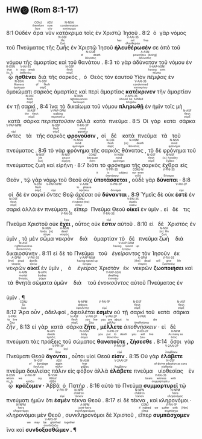 ## HW⓬ (Rom 8:1-17)

<rt>8:1</rt> <RUBY><ruby><ruby>Οὐδὲν<rt><font color='white'>οὐδείς</rt></ruby><rt>[There is] no</rt></ruby><rt>A-NSN</rt></RUBY></font> <RUBY><ruby><ruby>ἄρα<rt>ἄρα</rt></ruby><rt>therefore</rt></ruby><rt>CONJ</rt></RUBY> <RUBY><ruby><ruby>νῦν<rt>νῦν</rt></ruby><rt>now</rt></ruby><rt>ADV</rt></RUBY> <RUBY><ruby><ruby>κατάκριμα<rt>κατάκριμα</rt></ruby><rt>condemnation</rt></ruby><rt>N-NSN</rt></RUBY> <RUBY><ruby><ruby>τοῖς<rt><font color='white'>ὁ</rt></ruby><rt>to those</rt></ruby><rt>T-DPM</rt></RUBY></font> <RUBY><ruby><ruby>ἐν<rt><font color='white'>ἐν</rt></ruby><rt>in</rt></ruby><rt>PREP</rt></RUBY></font> <RUBY><ruby><ruby>Χριστῷ<rt><font color='white'>Χριστός</rt></ruby><rt>Christ</rt></ruby><rt>N-DSM-T</rt></RUBY></font> <RUBY><ruby><ruby>Ἰησοῦ .<rt><font color='white'>Ἰησοῦς</rt></ruby><rt>Jesus</rt></ruby><rt>N-DSM-P</rt></RUBY></font> <rt>8:2</rt> <RUBY><ruby><ruby>ὁ<rt><font color='white'>ὁ</rt></ruby><rt>-</rt></ruby><rt>T-NSM</rt></RUBY></font> <RUBY><ruby><ruby>γὰρ<rt><font color='white'>γάρ</rt></ruby><rt>For</rt></ruby><rt>CONJ</rt></RUBY></font> <RUBY><ruby><ruby>νόμος<rt><font color='white'>νόμος</rt></ruby><rt>the law</rt></ruby><rt>N-NSM</rt></RUBY></font> <RUBY><ruby><ruby>τοῦ<rt><font color='white'>ὁ</rt></ruby><rt>of the</rt></ruby><rt>T-GSN</rt></RUBY></font> <RUBY><ruby><ruby>Πνεύματος<rt><font color='white'>πνεῦμα</rt></ruby><rt>Spirit</rt></ruby><rt>N-GSN</rt></RUBY></font> <RUBY><ruby><ruby>τῆς<rt><font color='white'>ὁ</rt></ruby><rt>of</rt></ruby><rt>T-GSF</rt></RUBY></font> <RUBY><ruby><ruby>ζωῆς<rt>ζωή</rt></ruby><rt>life</rt></ruby><rt>N-GSF</rt></RUBY> <RUBY><ruby><ruby>ἐν<rt><font color='white'>ἐν</rt></ruby><rt>in</rt></ruby><rt>PREP</rt></RUBY></font> <RUBY><ruby><ruby>Χριστῷ<rt><font color='white'>Χριστός</rt></ruby><rt>Christ</rt></ruby><rt>N-DSM-T</rt></RUBY></font> <RUBY><ruby><ruby>Ἰησοῦ<rt><font color='white'>Ἰησοῦς</rt></ruby><rt>Jesus</rt></ruby><rt>N-DSM-P</rt></RUBY></font> <RUBY><ruby><ruby><strong>ἠλευθέρωσέν</strong><rt>ἐλευθερόω</rt></ruby><rt>has set free</rt></ruby><rt>V-AAI-3S</rt></RUBY> <RUBY><ruby><ruby>σε<rt><font color='white'>σύ</rt></ruby><rt>you</rt></ruby><rt>P-2AS</rt></RUBY></font> <RUBY><ruby><ruby>ἀπὸ<rt><font color='white'>ἀπό</rt></ruby><rt>from</rt></ruby><rt>PREP</rt></RUBY></font> <RUBY><ruby><ruby>τοῦ<rt><font color='white'>ὁ</rt></ruby><rt>the</rt></ruby><rt>T-GSM</rt></RUBY></font> <RUBY><ruby><ruby>νόμου<rt><font color='white'>νόμος</rt></ruby><rt>law</rt></ruby><rt>N-GSM</rt></RUBY></font> <RUBY><ruby><ruby>τῆς<rt><font color='white'>ὁ</rt></ruby><rt>-</rt></ruby><rt>T-GSF</rt></RUBY></font> <RUBY><ruby><ruby>ἁμαρτίας<rt><font color='white'>ἁμαρτία</rt></ruby><rt>of sin</rt></ruby><rt>N-GSF</rt></RUBY></font> <RUBY><ruby><ruby>καὶ<rt><font color='white'>καί</rt></ruby><rt>and</rt></ruby><rt>CONJ</rt></RUBY></font> <RUBY><ruby><ruby>τοῦ<rt><font color='white'>ὁ</rt></ruby><rt>-</rt></ruby><rt>T-GSM</rt></RUBY></font> <RUBY><ruby><ruby>θανάτου .<rt>θάνατος</rt></ruby><rt>of death</rt></ruby><rt>N-GSM</rt></RUBY> <rt>8:3</rt> <RUBY><ruby><ruby>τὸ<rt><font color='white'>ὁ</rt></ruby><rt>-</rt></ruby><rt>T-ASN</rt></RUBY></font> <RUBY><ruby><ruby>γὰρ<rt><font color='white'>γάρ</rt></ruby><rt>For</rt></ruby><rt>CONJ</rt></RUBY></font> <RUBY><ruby><ruby>ἀδύνατον<rt>ἀδύνατος</rt></ruby><rt>powerless [being]</rt></ruby><rt>A-ASN</rt></RUBY> <RUBY><ruby><ruby>τοῦ<rt><font color='white'>ὁ</rt></ruby><rt>the</rt></ruby><rt>T-GSM</rt></RUBY></font> <RUBY><ruby><ruby>νόμου<rt><font color='white'>νόμος</rt></ruby><rt>law</rt></ruby><rt>N-GSM</rt></RUBY></font> <RUBY><ruby><ruby>ἐν<rt><font color='white'>ἐν</rt></ruby><rt>in</rt></ruby><rt>PREP</rt></RUBY></font> <RUBY><ruby><ruby>ᾧ<rt>ὅς, ἥ</rt></ruby><rt>that</rt></ruby><rt>R-DSN</rt></RUBY> <RUBY><ruby><ruby><strong>ἠσθένει</strong><rt>ἀσθενέω</rt></ruby><rt>it was weak</rt></ruby><rt>V-IAI-3S</rt></RUBY> <RUBY><ruby><ruby>διὰ<rt><font color='white'>διά</rt></ruby><rt>through</rt></ruby><rt>PREP</rt></RUBY></font> <RUBY><ruby><ruby>τῆς<rt><font color='white'>ὁ</rt></ruby><rt>the</rt></ruby><rt>T-GSF</rt></RUBY></font> <RUBY><ruby><ruby>σαρκός ,<rt>σάρξ</rt></ruby><rt>flesh</rt></ruby><rt>N-GSF</rt></RUBY> <RUBY><ruby><ruby>ὁ<rt><font color='white'>ὁ</rt></ruby><rt>-</rt></ruby><rt>T-NSM</rt></RUBY></font> <RUBY><ruby><ruby>Θεὸς<rt><font color='white'>θεός</rt></ruby><rt>God</rt></ruby><rt>N-NSM</rt></RUBY></font> <RUBY><ruby><ruby>τὸν<rt><font color='white'>ὁ</rt></ruby><rt>-</rt></ruby><rt>T-ASM</rt></RUBY></font> <RUBY><ruby><ruby>ἑαυτοῦ<rt><font color='white'>ἑαυτοῦ</rt></ruby><rt>of Himself</rt></ruby><rt>F-3GSM</rt></RUBY></font> <RUBY><ruby><ruby>Υἱὸν<rt><font color='white'>υἱός</rt></ruby><rt>Son</rt></ruby><rt>N-ASM</rt></RUBY></font> <RUBY><ruby><ruby><em>πέμψας</em><rt>πέμπω</rt></ruby><rt>having sent</rt></ruby><rt>V-AAP-NSM</rt></RUBY> <RUBY><ruby><ruby>ἐν<rt><font color='white'>ἐν</rt></ruby><rt>in</rt></ruby><rt>PREP</rt></RUBY></font> <RUBY><ruby><ruby>ὁμοιώματι<rt>ὁμοίωμα</rt></ruby><rt>likeness</rt></ruby><rt>N-DSN</rt></RUBY> <RUBY><ruby><ruby>σαρκὸς<rt>σάρξ</rt></ruby><rt>of flesh</rt></ruby><rt>N-GSF</rt></RUBY> <RUBY><ruby><ruby>ἁμαρτίας<rt><font color='white'>ἁμαρτία</rt></ruby><rt>of sin</rt></ruby><rt>N-GSF</rt></RUBY></font> <RUBY><ruby><ruby>καὶ<rt><font color='white'>καί</rt></ruby><rt>and</rt></ruby><rt>CONJ</rt></RUBY></font> <RUBY><ruby><ruby>περὶ<rt><font color='white'>περί</rt></ruby><rt>for</rt></ruby><rt>PREP</rt></RUBY></font> <RUBY><ruby><ruby>ἁμαρτίας<rt><font color='white'>ἁμαρτία</rt></ruby><rt>sin</rt></ruby><rt>N-GSF</rt></RUBY></font> <RUBY><ruby><ruby><strong>κατέκρινεν</strong><rt>κατακρίνω</rt></ruby><rt>condemned</rt></ruby><rt>V-AAI-3S</rt></RUBY> <RUBY><ruby><ruby>τὴν<rt><font color='white'>ὁ</rt></ruby><rt>-</rt></ruby><rt>T-ASF</rt></RUBY></font> <RUBY><ruby><ruby>ἁμαρτίαν<rt><font color='white'>ἁμαρτία</rt></ruby><rt>sin</rt></ruby><rt>N-ASF</rt></RUBY></font> <RUBY><ruby><ruby>ἐν<rt><font color='white'>ἐν</rt></ruby><rt>in</rt></ruby><rt>PREP</rt></RUBY></font> <RUBY><ruby><ruby>τῇ<rt><font color='white'>ὁ</rt></ruby><rt>the</rt></ruby><rt>T-DSF</rt></RUBY></font> <RUBY><ruby><ruby>σαρκί ,<rt>σάρξ</rt></ruby><rt>flesh</rt></ruby><rt>N-DSF</rt></RUBY> <rt>8:4</rt> <RUBY><ruby><ruby>ἵνα<rt><font color='white'>ἵνα</rt></ruby><rt>so that</rt></ruby><rt>CONJ</rt></RUBY></font> <RUBY><ruby><ruby>τὸ<rt><font color='white'>ὁ</rt></ruby><rt>the</rt></ruby><rt>T-NSN</rt></RUBY></font> <RUBY><ruby><ruby>δικαίωμα<rt>δικαίωμα</rt></ruby><rt>righteousness</rt></ruby><rt>N-NSN</rt></RUBY> <RUBY><ruby><ruby>τοῦ<rt><font color='white'>ὁ</rt></ruby><rt>of the</rt></ruby><rt>T-GSM</rt></RUBY></font> <RUBY><ruby><ruby>νόμου<rt><font color='white'>νόμος</rt></ruby><rt>law</rt></ruby><rt>N-GSM</rt></RUBY></font> <RUBY><ruby><ruby><strong>πληρωθῇ</strong><rt>πληρόω</rt></ruby><rt>should be fulfilled</rt></ruby><rt>V-APS-3S</rt></RUBY> <RUBY><ruby><ruby>ἐν<rt><font color='white'>ἐν</rt></ruby><rt>in</rt></ruby><rt>PREP</rt></RUBY></font> <RUBY><ruby><ruby>ἡμῖν<rt><font color='white'>ἐγώ</rt></ruby><rt>us</rt></ruby><rt>P-1DP</rt></RUBY></font> <RUBY><ruby><ruby>τοῖς<rt><font color='white'>ὁ</rt></ruby><rt>-</rt></ruby><rt>T-DPM</rt></RUBY></font> <RUBY><ruby><ruby>μὴ<rt><font color='white'>μή</rt></ruby><rt>not</rt></ruby><rt>PRT-N</rt></RUBY></font> <RUBY><ruby><ruby>κατὰ<rt><font color='white'>κατά</rt></ruby><rt>according to</rt></ruby><rt>PREP</rt></RUBY></font> <RUBY><ruby><ruby>σάρκα<rt>σάρξ</rt></ruby><rt>the flesh</rt></ruby><rt>N-ASF</rt></RUBY> <RUBY><ruby><ruby><em>περιπατοῦσιν</em><rt>περιπατέω</rt></ruby><rt>walking</rt></ruby><rt>V-PAP-DPM</rt></RUBY> <RUBY><ruby><ruby>ἀλλὰ<rt><font color='white'>ἀλλά</rt></ruby><rt>but</rt></ruby><rt>CONJ</rt></RUBY></font> <RUBY><ruby><ruby>κατὰ<rt><font color='white'>κατά</rt></ruby><rt>according to</rt></ruby><rt>PREP</rt></RUBY></font> <RUBY><ruby><ruby>πνεῦμα .<rt><font color='white'>πνεῦμα</rt></ruby><rt>[the] Spirit</rt></ruby><rt>N-ASN</rt></RUBY></font> <rt>8:5</rt> <RUBY><ruby><ruby>Οἱ<rt><font color='white'>ὁ</rt></ruby><rt>Those</rt></ruby><rt>T-NPM</rt></RUBY></font> <RUBY><ruby><ruby>γὰρ<rt><font color='white'>γάρ</rt></ruby><rt>for</rt></ruby><rt>CONJ</rt></RUBY></font> <RUBY><ruby><ruby>κατὰ<rt><font color='white'>κατά</rt></ruby><rt>according to</rt></ruby><rt>PREP</rt></RUBY></font> <RUBY><ruby><ruby>σάρκα<rt>σάρξ</rt></ruby><rt>flesh</rt></ruby><rt>N-ASF</rt></RUBY> <RUBY><ruby><ruby><em>ὄντες</em><rt>εἰμί</rt></ruby><rt><font color='white'>being</font></rt></ruby><rt>V-PAP-NPM</rt></RUBY> <RUBY><ruby><ruby>τὰ<rt><font color='white'>ὁ</rt></ruby><rt>the things</rt></ruby><rt>T-APN</rt></RUBY></font> <RUBY><ruby><ruby>τῆς<rt><font color='white'>ὁ</rt></ruby><rt>of the</rt></ruby><rt>T-GSF</rt></RUBY></font> <RUBY><ruby><ruby>σαρκὸς<rt>σάρξ</rt></ruby><rt>flesh</rt></ruby><rt>N-GSF</rt></RUBY> <RUBY><ruby><ruby><strong>φρονοῦσιν ,</strong><rt>φρονέω</rt></ruby><rt>mind</rt></ruby><rt>V-PAI-3P</rt></RUBY> <RUBY><ruby><ruby>οἱ<rt><font color='white'>ὁ</rt></ruby><rt>those</rt></ruby><rt>T-NPM</rt></RUBY></font> <RUBY><ruby><ruby>δὲ<rt><font color='white'>δέ</rt></ruby><rt>however</rt></ruby><rt>CONJ</rt></RUBY></font> <RUBY><ruby><ruby>κατὰ<rt><font color='white'>κατά</rt></ruby><rt>according to</rt></ruby><rt>PREP</rt></RUBY></font> <RUBY><ruby><ruby>πνεῦμα<rt><font color='white'>πνεῦμα</rt></ruby><rt>Spirit</rt></ruby><rt>N-ASN</rt></RUBY></font> <RUBY><ruby><ruby>τὰ<rt><font color='white'>ὁ</rt></ruby><rt>the things</rt></ruby><rt>T-APN</rt></RUBY></font> <RUBY><ruby><ruby>τοῦ<rt><font color='white'>ὁ</rt></ruby><rt>of the</rt></ruby><rt>T-GSN</rt></RUBY></font> <RUBY><ruby><ruby>πνεύματος .<rt><font color='white'>πνεῦμα</rt></ruby><rt>Spirit</rt></ruby><rt>N-GSN</rt></RUBY></font> <rt>8:6</rt> <RUBY><ruby><ruby>τὸ<rt><font color='white'>ὁ</rt></ruby><rt>The</rt></ruby><rt>T-NSN</rt></RUBY></font> <RUBY><ruby><ruby>γὰρ<rt><font color='white'>γάρ</rt></ruby><rt>for</rt></ruby><rt>CONJ</rt></RUBY></font> <RUBY><ruby><ruby>φρόνημα<rt>φρόνημα</rt></ruby><rt>mind</rt></ruby><rt>N-NSN</rt></RUBY> <RUBY><ruby><ruby>τῆς<rt><font color='white'>ὁ</rt></ruby><rt>of the</rt></ruby><rt>T-GSF</rt></RUBY></font> <RUBY><ruby><ruby>σαρκὸς<rt>σάρξ</rt></ruby><rt>flesh</rt></ruby><rt>N-GSF</rt></RUBY> <RUBY><ruby><ruby>θάνατος ,<rt>θάνατος</rt></ruby><rt>[is] death</rt></ruby><rt>N-NSM</rt></RUBY> <RUBY><ruby><ruby>τὸ<rt><font color='white'>ὁ</rt></ruby><rt>the</rt></ruby><rt>T-NSN</rt></RUBY></font> <RUBY><ruby><ruby>δὲ<rt><font color='white'>δέ</rt></ruby><rt>but</rt></ruby><rt>CONJ</rt></RUBY></font> <RUBY><ruby><ruby>φρόνημα<rt>φρόνημα</rt></ruby><rt>mind</rt></ruby><rt>N-NSN</rt></RUBY> <RUBY><ruby><ruby>τοῦ<rt><font color='white'>ὁ</rt></ruby><rt>of the</rt></ruby><rt>T-GSN</rt></RUBY></font> <RUBY><ruby><ruby>πνεύματος<rt><font color='white'>πνεῦμα</rt></ruby><rt>Spirit</rt></ruby><rt>N-GSN</rt></RUBY></font> <RUBY><ruby><ruby>ζωὴ<rt>ζωή</rt></ruby><rt>life</rt></ruby><rt>N-NSF</rt></RUBY> <RUBY><ruby><ruby>καὶ<rt><font color='white'>καί</rt></ruby><rt>and</rt></ruby><rt>CONJ</rt></RUBY></font> <RUBY><ruby><ruby>εἰρήνη ·<rt>εἰρήνη</rt></ruby><rt>peace</rt></ruby><rt>N-NSF</rt></RUBY> <rt>8:7</rt> <RUBY><ruby><ruby>διότι<rt>διότι</rt></ruby><rt>because</rt></ruby><rt>CONJ</rt></RUBY> <RUBY><ruby><ruby>τὸ<rt><font color='white'>ὁ</rt></ruby><rt>the</rt></ruby><rt>T-NSN</rt></RUBY></font> <RUBY><ruby><ruby>φρόνημα<rt>φρόνημα</rt></ruby><rt>mind</rt></ruby><rt>N-NSN</rt></RUBY> <RUBY><ruby><ruby>τῆς<rt><font color='white'>ὁ</rt></ruby><rt>of the</rt></ruby><rt>T-GSF</rt></RUBY></font> <RUBY><ruby><ruby>σαρκὸς<rt>σάρξ</rt></ruby><rt>flesh</rt></ruby><rt>N-GSF</rt></RUBY> <RUBY><ruby><ruby>ἔχθρα<rt>ἔχθρα</rt></ruby><rt>[is] hostility</rt></ruby><rt>N-NSF</rt></RUBY> <RUBY><ruby><ruby>εἰς<rt><font color='white'>εἰς</rt></ruby><rt>toward</rt></ruby><rt>PREP</rt></RUBY></font> <RUBY><ruby><ruby>Θεόν ,<rt><font color='white'>θεός</rt></ruby><rt>God</rt></ruby><rt>N-ASM</rt></RUBY></font> <RUBY><ruby><ruby>τῷ<rt><font color='white'>ὁ</rt></ruby><rt>to</rt></ruby><rt>T-DSM</rt></RUBY></font> <RUBY><ruby><ruby>γὰρ<rt><font color='white'>γάρ</rt></ruby><rt>for</rt></ruby><rt>CONJ</rt></RUBY></font> <RUBY><ruby><ruby>νόμῳ<rt><font color='white'>νόμος</rt></ruby><rt>[the] law</rt></ruby><rt>N-DSM</rt></RUBY></font> <RUBY><ruby><ruby>τοῦ<rt><font color='white'>ὁ</rt></ruby><rt>-</rt></ruby><rt>T-GSM</rt></RUBY></font> <RUBY><ruby><ruby>Θεοῦ<rt><font color='white'>θεός</rt></ruby><rt>of God</rt></ruby><rt>N-GSM</rt></RUBY></font> <RUBY><ruby><ruby>οὐχ<rt><font color='white'>οὐ</rt></ruby><rt>not</rt></ruby><rt>PRT-N</rt></RUBY></font> <RUBY><ruby><ruby><strong>ὑποτάσσεται ,</strong><rt>ὑποτάσσω</rt></ruby><rt>it is subject</rt></ruby><rt>V-PPI-3S</rt></RUBY> <RUBY><ruby><ruby>οὐδὲ<rt>οὐδέ</rt></ruby><rt>nor even</rt></ruby><rt>CONJ-N</rt></RUBY> <RUBY><ruby><ruby>γὰρ<rt><font color='white'>γάρ</rt></ruby><rt>for</rt></ruby><rt>CONJ</rt></RUBY></font> <RUBY><ruby><ruby><strong>δύναται ·</strong><rt>δύναμαι</rt></ruby><rt><font color='white'>can it [be]</font></rt></ruby><rt>V-PNI-3S</rt></RUBY> <rt>8:8</rt> <RUBY><ruby><ruby>οἱ<rt><font color='white'>ὁ</rt></ruby><rt>Those</rt></ruby><rt>T-NPM</rt></RUBY></font> <RUBY><ruby><ruby>δὲ<rt><font color='white'>δέ</rt></ruby><rt>now</rt></ruby><rt>CONJ</rt></RUBY></font> <RUBY><ruby><ruby>ἐν<rt><font color='white'>ἐν</rt></ruby><rt>in</rt></ruby><rt>PREP</rt></RUBY></font> <RUBY><ruby><ruby>σαρκὶ<rt>σάρξ</rt></ruby><rt>flesh</rt></ruby><rt>N-DSF</rt></RUBY> <RUBY><ruby><ruby><em>ὄντες</em><rt>εἰμί</rt></ruby><rt><font color='white'>being</font></rt></ruby><rt>V-PAP-NPM</rt></RUBY> <RUBY><ruby><ruby>Θεῷ<rt><font color='white'>θεός</rt></ruby><rt>God</rt></ruby><rt>N-DSM</rt></RUBY></font> <RUBY><ruby><ruby><em>ἀρέσαι</em><rt>ἀρέσκω</rt></ruby><rt>to please</rt></ruby><rt>V-AAN</rt></RUBY> <RUBY><ruby><ruby>οὐ<rt><font color='white'>οὐ</rt></ruby><rt>not</rt></ruby><rt>PRT-N</rt></RUBY></font> <RUBY><ruby><ruby><strong>δύνανται .</strong><rt>δύναμαι</rt></ruby><rt><font color='white'>are able</font></rt></ruby><rt>V-PNI-3P</rt></RUBY> <rt>8:9</rt> <RUBY><ruby><ruby>Ὑμεῖς<rt><font color='white'>σύ</rt></ruby><rt>You</rt></ruby><rt>P-2NP</rt></RUBY></font> <RUBY><ruby><ruby>δὲ<rt><font color='white'>δέ</rt></ruby><rt>now</rt></ruby><rt>CONJ</rt></RUBY></font> <RUBY><ruby><ruby>οὐκ<rt><font color='white'>οὐ</rt></ruby><rt>not</rt></ruby><rt>PRT-N</rt></RUBY></font> <RUBY><ruby><ruby><strong>ἐστὲ</strong><rt>εἰμί</rt></ruby><rt><font color='white'>are</font></rt></ruby><rt>V-PAI-2P</rt></RUBY> <RUBY><ruby><ruby>ἐν<rt><font color='white'>ἐν</rt></ruby><rt>in</rt></ruby><rt>PREP</rt></RUBY></font> <RUBY><ruby><ruby>σαρκὶ<rt>σάρξ</rt></ruby><rt>flesh</rt></ruby><rt>N-DSF</rt></RUBY> <RUBY><ruby><ruby>ἀλλὰ<rt><font color='white'>ἀλλά</rt></ruby><rt>but</rt></ruby><rt>CONJ</rt></RUBY></font> <RUBY><ruby><ruby>ἐν<rt><font color='white'>ἐν</rt></ruby><rt>in</rt></ruby><rt>PREP</rt></RUBY></font> <RUBY><ruby><ruby>πνεύματι ,<rt><font color='white'>πνεῦμα</rt></ruby><rt>Spirit</rt></ruby><rt>N-DSN</rt></RUBY></font> <RUBY><ruby><ruby>εἴπερ<rt>εἴπερ</rt></ruby><rt>if indeed [the]</rt></ruby><rt>CONJ</rt></RUBY> <RUBY><ruby><ruby>Πνεῦμα<rt><font color='white'>πνεῦμα</rt></ruby><rt>Spirit</rt></ruby><rt>N-NSN</rt></RUBY></font> <RUBY><ruby><ruby>Θεοῦ<rt><font color='white'>θεός</rt></ruby><rt>of God</rt></ruby><rt>N-GSM</rt></RUBY></font> <RUBY><ruby><ruby><strong>οἰκεῖ</strong><rt>οἰκέω</rt></ruby><rt>dwells</rt></ruby><rt>V-PAI-3S</rt></RUBY> <RUBY><ruby><ruby>ἐν<rt><font color='white'>ἐν</rt></ruby><rt>in</rt></ruby><rt>PREP</rt></RUBY></font> <RUBY><ruby><ruby>ὑμῖν .<rt><font color='white'>σύ</rt></ruby><rt>you</rt></ruby><rt>P-2DP</rt></RUBY></font> <RUBY><ruby><ruby>εἰ<rt><font color='white'>εἰ</rt></ruby><rt>if</rt></ruby><rt>CONJ</rt></RUBY></font> <RUBY><ruby><ruby>δέ<rt><font color='white'>δέ</rt></ruby><rt>however</rt></ruby><rt>CONJ</rt></RUBY></font> <RUBY><ruby><ruby>τις<rt><font color='white'>τις</rt></ruby><rt>anyone</rt></ruby><rt>X-NSM</rt></RUBY></font> <RUBY><ruby><ruby>Πνεῦμα<rt><font color='white'>πνεῦμα</rt></ruby><rt>[the] Spirit</rt></ruby><rt>N-ASN</rt></RUBY></font> <RUBY><ruby><ruby>Χριστοῦ<rt><font color='white'>Χριστός</rt></ruby><rt>of Christ</rt></ruby><rt>N-GSM-T</rt></RUBY></font> <RUBY><ruby><ruby>οὐκ<rt><font color='white'>οὐ</rt></ruby><rt>not</rt></ruby><rt>PRT-N</rt></RUBY></font> <RUBY><ruby><ruby><strong>ἔχει ,</strong><rt>ἔχω</rt></ruby><rt><font color='white'>has</font></rt></ruby><rt>V-PAI-3S</rt></RUBY> <RUBY><ruby><ruby>οὗτος<rt><font color='white'>οὗτος</rt></ruby><rt>he</rt></ruby><rt>D-NSM</rt></RUBY></font> <RUBY><ruby><ruby>οὐκ<rt><font color='white'>οὐ</rt></ruby><rt>not</rt></ruby><rt>PRT-N</rt></RUBY></font> <RUBY><ruby><ruby><strong>ἔστιν</strong><rt>εἰμί</rt></ruby><rt><font color='white'>is</font></rt></ruby><rt>V-PAI-3S</rt></RUBY> <RUBY><ruby><ruby>αὐτοῦ .<rt><font color='white'>αὐτός</rt></ruby><rt>of Him</rt></ruby><rt>P-GSM</rt></RUBY></font> <rt>8:10</rt> <RUBY><ruby><ruby>εἰ<rt><font color='white'>εἰ</rt></ruby><rt>If</rt></ruby><rt>CONJ</rt></RUBY></font> <RUBY><ruby><ruby>δὲ<rt><font color='white'>δέ</rt></ruby><rt>however</rt></ruby><rt>CONJ</rt></RUBY></font> <RUBY><ruby><ruby>Χριστὸς<rt><font color='white'>Χριστός</rt></ruby><rt>Christ</rt></ruby><rt>N-NSM-T</rt></RUBY></font> <RUBY><ruby><ruby>ἐν<rt><font color='white'>ἐν</rt></ruby><rt>[is] in</rt></ruby><rt>PREP</rt></RUBY></font> <RUBY><ruby><ruby>ὑμῖν ,<rt><font color='white'>σύ</rt></ruby><rt>you</rt></ruby><rt>P-2DP</rt></RUBY></font> <RUBY><ruby><ruby>τὸ<rt><font color='white'>ὁ</rt></ruby><rt>the</rt></ruby><rt>T-NSN</rt></RUBY></font> <RUBY><ruby><ruby>μὲν<rt><font color='white'>μέν</rt></ruby><rt>indeed</rt></ruby><rt>PRT</rt></RUBY></font> <RUBY><ruby><ruby>σῶμα<rt>σῶμα</rt></ruby><rt>body [is]</rt></ruby><rt>N-NSN</rt></RUBY> <RUBY><ruby><ruby>νεκρὸν<rt>νεκρός</rt></ruby><rt>dead</rt></ruby><rt>A-NSN</rt></RUBY> <RUBY><ruby><ruby>διὰ<rt><font color='white'>διά</rt></ruby><rt>on account of</rt></ruby><rt>PREP</rt></RUBY></font> <RUBY><ruby><ruby>ἁμαρτίαν<rt><font color='white'>ἁμαρτία</rt></ruby><rt>sin</rt></ruby><rt>N-ASF</rt></RUBY></font> <RUBY><ruby><ruby>τὸ<rt><font color='white'>ὁ</rt></ruby><rt>the</rt></ruby><rt>T-NSN</rt></RUBY></font> <RUBY><ruby><ruby>δὲ<rt><font color='white'>δέ</rt></ruby><rt>however</rt></ruby><rt>CONJ</rt></RUBY></font> <RUBY><ruby><ruby>πνεῦμα<rt><font color='white'>πνεῦμα</rt></ruby><rt>Spirit</rt></ruby><rt>N-NSN</rt></RUBY></font> <RUBY><ruby><ruby>ζωὴ<rt>ζωή</rt></ruby><rt>[is] life</rt></ruby><rt>N-NSF</rt></RUBY> <RUBY><ruby><ruby>διὰ<rt><font color='white'>διά</rt></ruby><rt>on account of</rt></ruby><rt>PREP</rt></RUBY></font> <RUBY><ruby><ruby>δικαιοσύνην .<rt>δικαιοσύνη</rt></ruby><rt>righteousness</rt></ruby><rt>N-ASF</rt></RUBY> <rt>8:11</rt> <RUBY><ruby><ruby>εἰ<rt><font color='white'>εἰ</rt></ruby><rt>If</rt></ruby><rt>CONJ</rt></RUBY></font> <RUBY><ruby><ruby>δὲ<rt><font color='white'>δέ</rt></ruby><rt>now</rt></ruby><rt>CONJ</rt></RUBY></font> <RUBY><ruby><ruby>τὸ<rt><font color='white'>ὁ</rt></ruby><rt>the</rt></ruby><rt>T-NSN</rt></RUBY></font> <RUBY><ruby><ruby>Πνεῦμα<rt><font color='white'>πνεῦμα</rt></ruby><rt>Spirit</rt></ruby><rt>N-NSN</rt></RUBY></font> <RUBY><ruby><ruby>τοῦ<rt><font color='white'>ὁ</rt></ruby><rt>of the [One]</rt></ruby><rt>T-GSM</rt></RUBY></font> <RUBY><ruby><ruby><em>ἐγείραντος</em><rt>ἐγείρω</rt></ruby><rt>having raised up</rt></ruby><rt>V-AAP-GSM</rt></RUBY> <RUBY><ruby><ruby>τὸν<rt><font color='white'>ὁ</rt></ruby><rt>-</rt></ruby><rt>T-ASM</rt></RUBY></font> <RUBY><ruby><ruby>Ἰησοῦν<rt><font color='white'>Ἰησοῦς</rt></ruby><rt>Jesus</rt></ruby><rt>N-ASM-P</rt></RUBY></font> <RUBY><ruby><ruby>ἐκ<rt><font color='white'>ἐκ</rt></ruby><rt>out from</rt></ruby><rt>PREP</rt></RUBY></font> <RUBY><ruby><ruby>νεκρῶν<rt>νεκρός</rt></ruby><rt>[the] dead</rt></ruby><rt>A-GPM</rt></RUBY> <RUBY><ruby><ruby><strong>οἰκεῖ</strong><rt>οἰκέω</rt></ruby><rt>dwells</rt></ruby><rt>V-PAI-3S</rt></RUBY> <RUBY><ruby><ruby>ἐν<rt><font color='white'>ἐν</rt></ruby><rt>in</rt></ruby><rt>PREP</rt></RUBY></font> <RUBY><ruby><ruby>ὑμῖν ,<rt><font color='white'>σύ</rt></ruby><rt>you</rt></ruby><rt>P-2DP</rt></RUBY></font> <RUBY><ruby><ruby>ὁ<rt><font color='white'>ὁ</rt></ruby><rt>the [One]</rt></ruby><rt>T-NSM</rt></RUBY></font> <RUBY><ruby><ruby><em>ἐγείρας</em><rt>ἐγείρω</rt></ruby><rt>having raised up</rt></ruby><rt>V-AAP-NSM</rt></RUBY> <RUBY><ruby><ruby>Χριστὸν<rt><font color='white'>Χριστός</rt></ruby><rt>Christ</rt></ruby><rt>N-ASM-T</rt></RUBY></font> <RUBY><ruby><ruby>ἐκ<rt><font color='white'>ἐκ</rt></ruby><rt>out from</rt></ruby><rt>PREP</rt></RUBY></font> <RUBY><ruby><ruby>νεκρῶν<rt>νεκρός</rt></ruby><rt>[the] dead</rt></ruby><rt>A-GPM</rt></RUBY> <RUBY><ruby><ruby><strong>ζωοποιήσει</strong><rt>ζωοποιέω</rt></ruby><rt>will give life</rt></ruby><rt>V-FAI-3S</rt></RUBY> <RUBY><ruby><ruby>καὶ<rt><font color='white'>καί</rt></ruby><rt>also</rt></ruby><rt>CONJ</rt></RUBY></font> <RUBY><ruby><ruby>τὰ<rt><font color='white'>ὁ</rt></ruby><rt>to the</rt></ruby><rt>T-APN</rt></RUBY></font> <RUBY><ruby><ruby>θνητὰ<rt>θνητός</rt></ruby><rt>mortal</rt></ruby><rt>A-APN</rt></RUBY> <RUBY><ruby><ruby>σώματα<rt>σῶμα</rt></ruby><rt>bodies</rt></ruby><rt>N-APN</rt></RUBY> <RUBY><ruby><ruby>ὑμῶν<rt><font color='white'>σύ</rt></ruby><rt>of you</rt></ruby><rt>P-2GP</rt></RUBY></font> <RUBY><ruby><ruby>διὰ<rt><font color='white'>διά</rt></ruby><rt>on account of</rt></ruby><rt>PREP</rt></RUBY></font> <RUBY><ruby><ruby>τοῦ<rt><font color='white'>ὁ</rt></ruby><rt>-</rt></ruby><rt>T-GSN</rt></RUBY></font> <RUBY><ruby><ruby><em>ἐνοικοῦντος</em><rt>ἐνοικέω</rt></ruby><rt>dwelling</rt></ruby><rt>V-PAP-GSN</rt></RUBY> <RUBY><ruby><ruby>αὐτοῦ<rt><font color='white'>αὐτός</rt></ruby><rt>His</rt></ruby><rt>P-GSM</rt></RUBY></font> <RUBY><ruby><ruby>Πνεύματος<rt><font color='white'>πνεῦμα</rt></ruby><rt>Spirit</rt></ruby><rt>N-GSN</rt></RUBY></font> <RUBY><ruby><ruby>ἐν<rt><font color='white'>ἐν</rt></ruby><rt>in</rt></ruby><rt>PREP</rt></RUBY></font> <RUBY><ruby><ruby>ὑμῖν . ¶<rt><font color='white'>σύ</rt></ruby><rt>you</rt></ruby><rt>P-2DP</rt></RUBY></font></br> <rt>8:12</rt> <RUBY><ruby><ruby>Ἄρα<rt>ἄρα</rt></ruby><rt>So</rt></ruby><rt>CONJ</rt></RUBY> <RUBY><ruby><ruby>οὖν ,<rt><font color='white'>οὖν</rt></ruby><rt>then</rt></ruby><rt>CONJ</rt></RUBY></font> <RUBY><ruby><ruby>ἀδελφοί ,<rt><font color='white'>ἀδελφός</rt></ruby><rt>brothers</rt></ruby><rt>N-VPM</rt></RUBY></font> <RUBY><ruby><ruby>ὀφειλέται<rt>ὀφειλέτης</rt></ruby><rt>debtors</rt></ruby><rt>N-NPM</rt></RUBY> <RUBY><ruby><ruby><strong>ἐσμέν</strong><rt>εἰμί</rt></ruby><rt><font color='white'>we are</font></rt></ruby><rt>V-PAI-1P</rt></RUBY> <RUBY><ruby><ruby>οὐ<rt><font color='white'>οὐ</rt></ruby><rt>not</rt></ruby><rt>PRT-N</rt></RUBY></font> <RUBY><ruby><ruby>τῇ<rt><font color='white'>ὁ</rt></ruby><rt>to the</rt></ruby><rt>T-DSF</rt></RUBY></font> <RUBY><ruby><ruby>σαρκὶ<rt>σάρξ</rt></ruby><rt>flesh</rt></ruby><rt>N-DSF</rt></RUBY> <RUBY><ruby><ruby>τοῦ<rt><font color='white'>ὁ</rt></ruby><rt>-</rt></ruby><rt>T-GSN</rt></RUBY></font> <RUBY><ruby><ruby>κατὰ<rt><font color='white'>κατά</rt></ruby><rt>according to</rt></ruby><rt>PREP</rt></RUBY></font> <RUBY><ruby><ruby>σάρκα<rt>σάρξ</rt></ruby><rt>flesh</rt></ruby><rt>N-ASF</rt></RUBY> <RUBY><ruby><ruby><em>ζῆν ,</em><rt>ζάω</rt></ruby><rt>to live</rt></ruby><rt>V-PAN</rt></RUBY> <rt>8:13</rt> <RUBY><ruby><ruby>εἰ<rt><font color='white'>εἰ</rt></ruby><rt>If</rt></ruby><rt>CONJ</rt></RUBY></font> <RUBY><ruby><ruby>γὰρ<rt><font color='white'>γάρ</rt></ruby><rt>for</rt></ruby><rt>CONJ</rt></RUBY></font> <RUBY><ruby><ruby>κατὰ<rt><font color='white'>κατά</rt></ruby><rt>according to</rt></ruby><rt>PREP</rt></RUBY></font> <RUBY><ruby><ruby>σάρκα<rt>σάρξ</rt></ruby><rt>flesh</rt></ruby><rt>N-ASF</rt></RUBY> <RUBY><ruby><ruby><strong>ζῆτε ,</strong><rt>ζάω</rt></ruby><rt>you live</rt></ruby><rt>V-PAI-2P</rt></RUBY> <RUBY><ruby><ruby><strong>μέλλετε</strong><rt>μέλλω</rt></ruby><rt>you are about</rt></ruby><rt>V-PAI-2P</rt></RUBY> <RUBY><ruby><ruby><em>ἀποθνήσκειν ·</em><rt>ἀποθνήσκω</rt></ruby><rt>to die</rt></ruby><rt>V-PAN</rt></RUBY> <RUBY><ruby><ruby>εἰ<rt><font color='white'>εἰ</rt></ruby><rt>if</rt></ruby><rt>CONJ</rt></RUBY></font> <RUBY><ruby><ruby>δὲ<rt><font color='white'>δέ</rt></ruby><rt>however</rt></ruby><rt>CONJ</rt></RUBY></font> <RUBY><ruby><ruby>πνεύματι<rt><font color='white'>πνεῦμα</rt></ruby><rt>by [the] Spirit</rt></ruby><rt>N-DSN</rt></RUBY></font> <RUBY><ruby><ruby>τὰς<rt><font color='white'>ὁ</rt></ruby><rt>the</rt></ruby><rt>T-APF</rt></RUBY></font> <RUBY><ruby><ruby>πράξεις<rt>πρᾶξις</rt></ruby><rt>deeds</rt></ruby><rt>N-APF</rt></RUBY> <RUBY><ruby><ruby>τοῦ<rt><font color='white'>ὁ</rt></ruby><rt>of the</rt></ruby><rt>T-GSN</rt></RUBY></font> <RUBY><ruby><ruby>σώματος<rt>σῶμα</rt></ruby><rt>body</rt></ruby><rt>N-GSN</rt></RUBY> <RUBY><ruby><ruby><strong>θανατοῦτε ,</strong><rt>θανατόω</rt></ruby><rt>you put to death</rt></ruby><rt>V-PAI-2P</rt></RUBY> <RUBY><ruby><ruby><strong>ζήσεσθε .</strong><rt>ζάω</rt></ruby><rt>you will live</rt></ruby><rt>V-FDI-2P</rt></RUBY> <rt>8:14</rt> <RUBY><ruby><ruby>ὅσοι<rt>ὅσος</rt></ruby><rt>As many as</rt></ruby><rt>K-NPM</rt></RUBY> <RUBY><ruby><ruby>γὰρ<rt><font color='white'>γάρ</rt></ruby><rt>for</rt></ruby><rt>CONJ</rt></RUBY></font> <RUBY><ruby><ruby>Πνεύματι<rt><font color='white'>πνεῦμα</rt></ruby><rt>by [the] Spirit</rt></ruby><rt>N-DSN</rt></RUBY></font> <RUBY><ruby><ruby>Θεοῦ<rt><font color='white'>θεός</rt></ruby><rt>of God</rt></ruby><rt>N-GSM</rt></RUBY></font> <RUBY><ruby><ruby><strong>ἄγονται ,</strong><rt>ἄγω</rt></ruby><rt>are led</rt></ruby><rt>V-PPI-3P</rt></RUBY> <RUBY><ruby><ruby>οὗτοι<rt><font color='white'>οὗτος</rt></ruby><rt>these</rt></ruby><rt>D-NPM</rt></RUBY></font> <RUBY><ruby><ruby>υἱοί<rt><font color='white'>υἱός</rt></ruby><rt>sons</rt></ruby><rt>N-NPM</rt></RUBY></font> <RUBY><ruby><ruby>Θεοῦ<rt><font color='white'>θεός</rt></ruby><rt>of God</rt></ruby><rt>N-GSM</rt></RUBY></font> <RUBY><ruby><ruby><strong>εἰσιν .</strong><rt>εἰμί</rt></ruby><rt><font color='white'>are</font></rt></ruby><rt>V-PAI-3P</rt></RUBY> <rt>8:15</rt> <RUBY><ruby><ruby>Οὐ<rt><font color='white'>οὐ</rt></ruby><rt>Not</rt></ruby><rt>PRT-N</rt></RUBY></font> <RUBY><ruby><ruby>γὰρ<rt><font color='white'>γάρ</rt></ruby><rt>for</rt></ruby><rt>CONJ</rt></RUBY></font> <RUBY><ruby><ruby><strong>ἐλάβετε</strong><rt>λαμβάνω</rt></ruby><rt><font color='white'>you have received</font></rt></ruby><rt>V-2AAI-2P</rt></RUBY> <RUBY><ruby><ruby>πνεῦμα<rt><font color='white'>πνεῦμα</rt></ruby><rt>a spirit</rt></ruby><rt>N-ASN</rt></RUBY></font> <RUBY><ruby><ruby>δουλείας<rt>δουλεία</rt></ruby><rt>of bondage</rt></ruby><rt>N-GSF</rt></RUBY> <RUBY><ruby><ruby>πάλιν<rt>πάλιν</rt></ruby><rt>again</rt></ruby><rt>ADV</rt></RUBY> <RUBY><ruby><ruby>εἰς<rt><font color='white'>εἰς</rt></ruby><rt>to</rt></ruby><rt>PREP</rt></RUBY></font> <RUBY><ruby><ruby>φόβον<rt>φόβος</rt></ruby><rt>fear</rt></ruby><rt>N-ASM</rt></RUBY> <RUBY><ruby><ruby>ἀλλὰ<rt><font color='white'>ἀλλά</rt></ruby><rt>but</rt></ruby><rt>CONJ</rt></RUBY></font> <RUBY><ruby><ruby><strong>ἐλάβετε</strong><rt>λαμβάνω</rt></ruby><rt><font color='white'>you have received</font></rt></ruby><rt>V-2AAI-2P</rt></RUBY> <RUBY><ruby><ruby>πνεῦμα<rt><font color='white'>πνεῦμα</rt></ruby><rt>[the] Spirit</rt></ruby><rt>N-ASN</rt></RUBY></font> <RUBY><ruby><ruby>υἱοθεσίας<rt>υἱοθεσία</rt></ruby><rt>of divine adoption as sons</rt></ruby><rt>N-GSF</rt></RUBY> <RUBY><ruby><ruby>ἐν<rt><font color='white'>ἐν</rt></ruby><rt>by</rt></ruby><rt>PREP</rt></RUBY></font> <RUBY><ruby><ruby>ᾧ<rt>ὅς, ἥ</rt></ruby><rt>whom</rt></ruby><rt>R-DSN</rt></RUBY> <RUBY><ruby><ruby><strong>κράζομεν ·</strong><rt>κράζω</rt></ruby><rt>we cry</rt></ruby><rt>V-PAI-1P</rt></RUBY> <RUBY><ruby><ruby>Ἀββᾶ<rt>ἀββά</rt></ruby><rt>Abba!</rt></ruby><rt>N-VSM</rt></RUBY> <RUBY><ruby><ruby>ὁ<rt><font color='white'>ὁ</rt></ruby><rt>-</rt></ruby><rt>T-VSM</rt></RUBY></font> <RUBY><ruby><ruby>Πατήρ .<rt><font color='white'>πατήρ</rt></ruby><rt>Father!</rt></ruby><rt>N-VSM</rt></RUBY></font> <rt>8:16</rt> <RUBY><ruby><ruby>αὐτὸ<rt><font color='white'>αὐτός</rt></ruby><rt>Himself</rt></ruby><rt>P-NSN</rt></RUBY></font> <RUBY><ruby><ruby>τὸ<rt><font color='white'>ὁ</rt></ruby><rt>the</rt></ruby><rt>T-NSN</rt></RUBY></font> <RUBY><ruby><ruby>Πνεῦμα<rt><font color='white'>πνεῦμα</rt></ruby><rt>Spirit</rt></ruby><rt>N-NSN</rt></RUBY></font> <RUBY><ruby><ruby><strong>συμμαρτυρεῖ</strong><rt>συμμαρτυρέω</rt></ruby><rt>bears witness with</rt></ruby><rt>V-PAI-3S</rt></RUBY> <RUBY><ruby><ruby>τῷ<rt><font color='white'>ὁ</rt></ruby><rt>the</rt></ruby><rt>T-DSN</rt></RUBY></font> <RUBY><ruby><ruby>πνεύματι<rt><font color='white'>πνεῦμα</rt></ruby><rt>spirit</rt></ruby><rt>N-DSN</rt></RUBY></font> <RUBY><ruby><ruby>ἡμῶν<rt><font color='white'>ἐγώ</rt></ruby><rt>of us</rt></ruby><rt>P-1GP</rt></RUBY></font> <RUBY><ruby><ruby>ὅτι<rt><font color='white'>ὅτι</rt></ruby><rt>that</rt></ruby><rt>CONJ</rt></RUBY></font> <RUBY><ruby><ruby><strong>ἐσμὲν</strong><rt>εἰμί</rt></ruby><rt><font color='white'>we are</font></rt></ruby><rt>V-PAI-1P</rt></RUBY> <RUBY><ruby><ruby>τέκνα<rt>τέκνον</rt></ruby><rt>children</rt></ruby><rt>N-NPN</rt></RUBY> <RUBY><ruby><ruby>Θεοῦ .<rt><font color='white'>θεός</rt></ruby><rt>of God</rt></ruby><rt>N-GSM</rt></RUBY></font> <rt>8:17</rt> <RUBY><ruby><ruby>εἰ<rt><font color='white'>εἰ</rt></ruby><rt>If</rt></ruby><rt>CONJ</rt></RUBY></font> <RUBY><ruby><ruby>δὲ<rt><font color='white'>δέ</rt></ruby><rt>now</rt></ruby><rt>CONJ</rt></RUBY></font> <RUBY><ruby><ruby>τέκνα ,<rt>τέκνον</rt></ruby><rt>children</rt></ruby><rt>N-NPN</rt></RUBY> <RUBY><ruby><ruby>καὶ<rt><font color='white'>καί</rt></ruby><rt>also</rt></ruby><rt>CONJ</rt></RUBY></font> <RUBY><ruby><ruby>κληρονόμοι ·<rt>κληρονόμος</rt></ruby><rt>heirs</rt></ruby><rt>N-NPM</rt></RUBY> <RUBY><ruby><ruby>κληρονόμοι<rt>κληρονόμος</rt></ruby><rt>heirs</rt></ruby><rt>N-NPM</rt></RUBY> <RUBY><ruby><ruby>μὲν<rt><font color='white'>μέν</rt></ruby><rt>indeed</rt></ruby><rt>PRT</rt></RUBY></font> <RUBY><ruby><ruby>Θεοῦ ,<rt><font color='white'>θεός</rt></ruby><rt>of God</rt></ruby><rt>N-GSM</rt></RUBY></font> <RUBY><ruby><ruby>συνκληρονόμοι<rt>συγκληρονόμος</rt></ruby><rt>joint-heirs</rt></ruby><rt>A-NPM</rt></RUBY> <RUBY><ruby><ruby>δὲ<rt><font color='white'>δέ</rt></ruby><rt>now</rt></ruby><rt>CONJ</rt></RUBY></font> <RUBY><ruby><ruby>Χριστοῦ ,<rt><font color='white'>Χριστός</rt></ruby><rt>of Christ</rt></ruby><rt>N-GSM-T</rt></RUBY></font> <RUBY><ruby><ruby>εἴπερ<rt>εἴπερ</rt></ruby><rt>if indeed</rt></ruby><rt>CONJ</rt></RUBY> <RUBY><ruby><ruby><strong>συμπάσχομεν</strong><rt>συμπάσχω</rt></ruby><rt>we suffer with [Him]</rt></ruby><rt>V-PAI-1P</rt></RUBY> <RUBY><ruby><ruby>ἵνα<rt><font color='white'>ἵνα</rt></ruby><rt>so that</rt></ruby><rt>CONJ</rt></RUBY></font> <RUBY><ruby><ruby>καὶ<rt><font color='white'>καί</rt></ruby><rt>also</rt></ruby><rt>CONJ</rt></RUBY></font> <RUBY><ruby><ruby><strong>συνδοξασθῶμεν . ¶</strong><rt>συνδοξάζω</rt></ruby><rt>we may be glorified together</rt></ruby><rt>V-APS-1P</rt></RUBY>